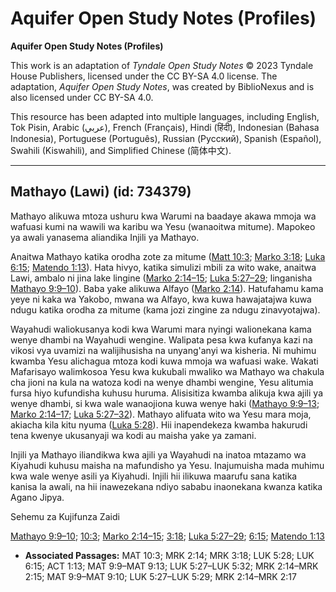 # Aquifer Open Study Notes (Profiles)

**Aquifer Open Study Notes (Profiles)**

This work is an adaptation of *Tyndale Open Study Notes* © 2023 Tyndale House Publishers, licensed under the CC BY\-SA 4\.0 license. The adaptation, *Aquifer Open Study Notes*, was created by BiblioNexus and is also licensed under CC BY\-SA 4\.0\.

This resource has been adapted into multiple languages, including English, Tok Pisin, Arabic (عربي), French (Français), Hindi (हिंदी), Indonesian (Bahasa Indonesia), Portuguese (Português), Russian (Русский), Spanish (Español), Swahili (Kiswahili), and Simplified Chinese (简体中文).



--------------------------------

## Mathayo (Lawi) (id: 734379)

Mathayo alikuwa mtoza ushuru kwa Warumi na baadaye akawa mmoja wa wafuasi kumi na wawili wa karibu wa Yesu (wanaoitwa mitume). Mapokeo ya awali yanasema aliandika Injili ya Mathayo.

Anaitwa Mathayo katika orodha zote za mitume ([Matt 10:3](https://ref.ly/Matt10:3); [Marko 3:18](https://ref.ly/Mark3:18); [Luka 6:15](https://ref.ly/Luke6:15); [Matendo 1:13](https://ref.ly/Acts1:13)). Hata hivyo, katika simulizi mbili za wito wake, anaitwa Lawi, ambalo ni jina lake lingine ([Marko 2:14–15](https://ref.ly/Mark2:14-Mark2:15); [Luka 5:27–29](https://ref.ly/Luke5:27-Luke5:29); linganisha [Mathayo 9:9–10](https://ref.ly/Matt9:9-Matt9:10)). Baba yake alikuwa Alfayo ([Marko 2:14](https://ref.ly/Mark2:14)). Hatufahamu kama yeye ni kaka wa Yakobo, mwana wa Alfayo, kwa kuwa hawajatajwa kuwa ndugu katika orodha za mitume (kama jozi zingine za ndugu zinavyotajwa).

Wayahudi waliokusanya kodi kwa Warumi mara nyingi walionekana kama wenye dhambi na Wayahudi wengine. Walipata pesa kwa kufanya kazi na vikosi vya uvamizi na walijihusisha na unyang'anyi wa kisheria. Ni muhimu kwamba Yesu alichagua mtoza kodi kuwa mmoja wa wafuasi wake. Wakati Mafarisayo walimkosoa Yesu kwa kukubali mwaliko wa Mathayo wa chakula cha jioni na kula na watoza kodi na wenye dhambi wengine, Yesu alitumia fursa hiyo kufundisha kuhusu huruma. Alisisitiza kwamba alikuja kwa ajili ya wenye dhambi, si kwa wale wanaojiona kuwa wenye haki ([Mathayo 9:9–13](https://ref.ly/Matt9:9-Matt9:13); [Marko 2:14–17](https://ref.ly/Mark2:14-Mark2:17); [Luka 5:27–32](https://ref.ly/Luke5:27-Luke5:32)). Mathayo alifuata wito wa Yesu mara moja, akiacha kila kitu nyuma ([Luka 5:28](https://ref.ly/Luke5:28)). Hii inapendekeza kwamba hakurudi tena kwenye ukusanyaji wa kodi au maisha yake ya zamani.

Injili ya Mathayo iliandikwa kwa ajili ya Wayahudi na inatoa mtazamo wa Kiyahudi kuhusu maisha na mafundisho ya Yesu. Inajumuisha mada muhimu kwa wale wenye asili ya Kiyahudi. Injili hii ilikuwa maarufu sana katika kanisa la awali, na hii inawezekana ndiyo sababu inaonekana kwanza katika Agano Jipya.

Sehemu za Kujifunza Zaidi

[Mathayo 9:9–10](https://ref.ly/Matt9:9-Matt9:10); [10:3](https://ref.ly/Matt10:3); [Marko 2:14–15](https://ref.ly/Mark2:14-Mark2:15); [3:18](https://ref.ly/Mark3:18); [Luka 5:27–29](https://ref.ly/Luke5:27-Luke5:29); [6:15](https://ref.ly/Luke6:15); [Matendo 1:13](https://ref.ly/Acts1:13)

* **Associated Passages:** MAT 10:3; MRK 2:14; MRK 3:18; LUK 5:28; LUK 6:15; ACT 1:13; MAT 9:9–MAT 9:13; LUK 5:27–LUK 5:32; MRK 2:14–MRK 2:15; MAT 9:9–MAT 9:10; LUK 5:27–LUK 5:29; MRK 2:14–MRK 2:17

